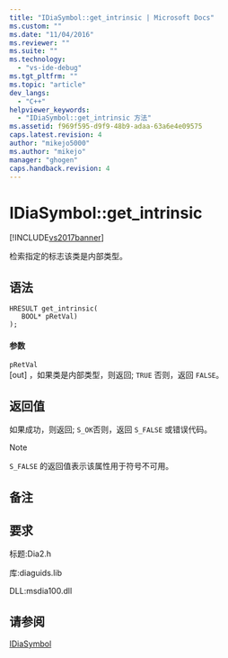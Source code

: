 ```yaml
---
title: "IDiaSymbol::get_intrinsic | Microsoft Docs"
ms.custom: ""
ms.date: "11/04/2016"
ms.reviewer: ""
ms.suite: ""
ms.technology: 
  - "vs-ide-debug"
ms.tgt_pltfrm: ""
ms.topic: "article"
dev_langs: 
  - "C++"
helpviewer_keywords: 
  - "IDiaSymbol::get_intrinsic 方法"
ms.assetid: f969f595-d9f9-48b9-adaa-63a6e4e09575
caps.latest.revision: 4
author: "mikejo5000"
ms.author: "mikejo"
manager: "ghogen"
caps.handback.revision: 4
---
```

# IDiaSymbol::get_intrinsic
[!INCLUDE[vs2017banner](../../code-quality/includes/vs2017banner.md)]

检索指定的标志该类是内部类型。  
  
## 语法  
  
```cpp#  
HRESULT get_intrinsic(   
   BOOL* pRetVal)  
);  
```  
  
#### 参数  
 `pRetVal`  
 \[out\] ，如果类是内部类型，则返回; `TRUE` 否则，返回 `FALSE`。  
  
## 返回值  
 如果成功，则返回; `S_OK`否则，返回 `S_FALSE` 或错误代码。  
  
> [!NOTE]
>  `S_FALSE` 的返回值表示该属性用于符号不可用。  
  
## 备注  
  
## 要求  
 标题:Dia2.h  
  
 库:diaguids.lib  
  
 DLL:msdia100.dll  
  
## 请参阅  
 [IDiaSymbol](../../debugger/debug-interface-access/idiasymbol.md)